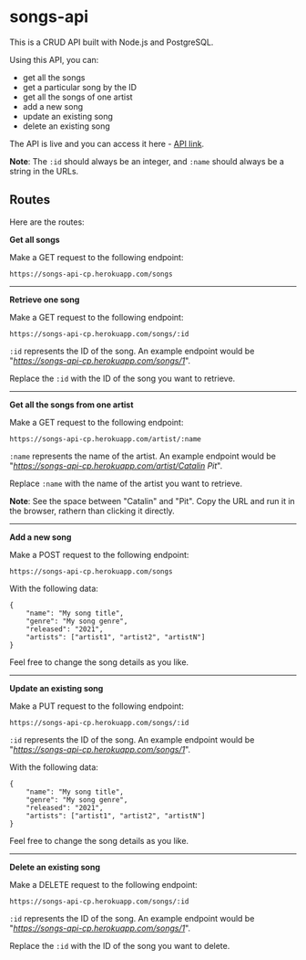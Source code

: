 # songs-api

This is a CRUD API built with Node.js and PostgreSQL.

Using this API, you can:
* get all the songs
* get a particular song by the ID
* get all the songs of one artist
* add a new song
* update an existing song
* delete an existing song

The API is live and you can access it here - [API link](https://songs-api-cp.herokuapp.com/songs).

**Note**: The `:id` should always be an integer, and `:name` should always be a string in the URLs.

## Routes

Here are the routes:

**Get all songs**

Make a GET request to the following endpoint:

```
https://songs-api-cp.herokuapp.com/songs
```

---

**Retrieve one song**

Make a GET request to the following endpoint:

```
https://songs-api-cp.herokuapp.com/songs/:id
```

`:id` represents the ID of the song. An example endpoint would be "*https://songs-api-cp.herokuapp.com/songs/1*". 

Replace the `:id` with the ID of the song you want to retrieve.

---

**Get all the songs from one artist**

Make a GET request to the following endpoint:

```
https://songs-api-cp.herokuapp.com/artist/:name
```

`:name` represents the name of the artist. An example endpoint would be "*https://songs-api-cp.herokuapp.com/artist/Catalin Pit*".

Replace `:name` with the name of the artist you want to retrieve.

**Note**: See the space between "Catalin" and "Pit". Copy the URL and run it in the browser, rathern than clicking it directly.

---

**Add a new song**

Make a POST request to the following endpoint:

```
https://songs-api-cp.herokuapp.com/songs
```

With the following data:

```
{
    "name": "My song title",
    "genre": "My song genre",
    "released": "2021",
    "artists": ["artist1", "artist2", "artistN"]
}
```

Feel free to change the song details as you like.

---

**Update an existing song**

Make a PUT request to the following endpoint:

```
https://songs-api-cp.herokuapp.com/songs/:id
```

`:id` represents the ID of the song. An example endpoint would be "*https://songs-api-cp.herokuapp.com/songs/1*".

With the following data:

```
{
    "name": "My song title",
    "genre": "My song genre",
    "released": "2021",
    "artists": ["artist1", "artist2", "artistN"]
}
```

Feel free to change the song details as you like.

---

**Delete an existing song**

Make a DELETE request to the following endpoint:

```
https://songs-api-cp.herokuapp.com/songs/:id
```

`:id` represents the ID of the song. An example endpoint would be "*https://songs-api-cp.herokuapp.com/songs/1*". 

Replace the `:id` with the ID of the song you want to delete.